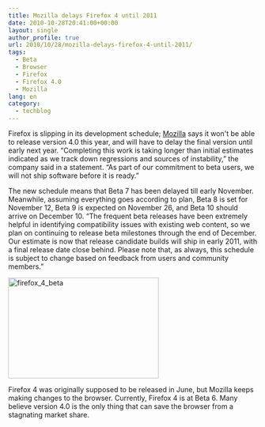 ```yaml
---
title: Mozilla delays Firefox 4 until 2011
date: 2010-10-28T20:41:00+00:00
layout: single
author_profile: true
url: 2010/10/28/mozilla-delays-firefox-4-until-2011/
tags:
  - Beta
  - Browser
  - Firefox
  - Firefox 4.0
  - Mozilla
lang: en
category: 
  - techblog
---
```

Firefox is slipping in its development schedule; [Mozilla](http://groups.google.com/group/mozilla.dev.planning/browse_thread/thread/8bf881e3ba019bd5) says it won't be able to release version 4.0 this year, and will have to delay the final version until early next year. “Completing this work is taking longer than initial estimates indicated as we track down regressions and sources of instability,” the company said in a statement. “As part of our commitment to beta users, we will not ship software before it is ready.” 

The new schedule means that Beta 7 has been delayed till early November. Meanwhile, assuming everything goes according to plan, Beta 8 is set for November 12, Beta 9 is expected on November 26, and Beta 10 should arrive on December 10. “The frequent beta releases have been extremely helpful in identifying compatibility issues with existing web content, so we plan on continuing to release beta milestones through the end of December. Our estimate is now that release candidate builds will ship in early 2011, with a final release date close behind. Please note that, as always, this schedule is subject to change based on feedback from users and community members.”

[<img title="firefox_4_beta" border="0" alt="firefox_4_beta" src="http://lh4.ggpht.com/_vaUVXcmC3OI/TMnY_saY8mI/AAAAAAAAC9Q/HKcl8-1Yi3k/firefox_4_beta_thumb.jpg?imgmax=800" width="304" height="204" />](http://lh3.ggpht.com/_vaUVXcmC3OI/TMnY8yJKldI/AAAAAAAAC9M/Y1VMhrXf3G0/s1600-h/firefox_4_beta%5B2%5D.jpg)

Firefox 4 was originally supposed to be released in June, but Mozilla keeps making changes to the browser. Currently, Firefox 4 is at Beta 6. Many believe version 4.0 is the only thing that can save the browser from a stagnating market share.